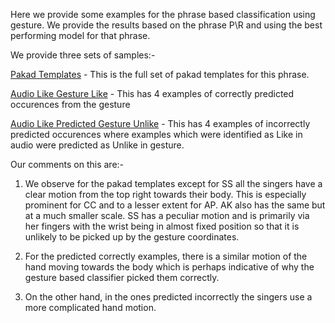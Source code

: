 Here we provide some examples for the phrase based classification using gesture. We provide the results based on the phrase P\R and using the best performing model for that phrase. 

We provide three sets of samples:-

[Pakad Templates](./Pakad_Templates.md) - This is the full set of pakad templates for this phrase.

[Audio Like Gesture Like](Audio_Like_Predicted_Gesture_Like.md) - This has 4 examples of correctly predicted occurences from the gesture

[Audio Like Predicted Gesture Unlike](Audio_Like_Predicted_Gesture_Unlike.md) - This has  4 examples of incorrectly predicted occurences where examples which were identified as Like in audio were predicted as Unlike in gesture.

Our comments on this are:-

1. We observe for the pakad templates except for SS all the singers have a clear motion from the top right towards their body. This is especially prominent for CC and to a lesser extent for AP. AK also has the same but at a much smaller scale. SS has a peculiar motion and is primarily via her fingers with the wrist being in almost fixed position so that it is unlikely to be picked up by the gesture coordinates. 

2.  For the predicted correctly examples, there is a similar motion of the hand moving towards the body which is perhaps indicative of why the gesture based classifier picked them correctly.

3.  On the other hand, in the ones predicted incorrectly the singers use a more complicated hand motion.
